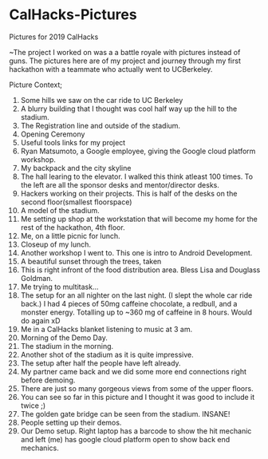 # CalHacks-Pictures
Pictures for 2019 CalHacks

~The project I worked on was a a battle royale with pictures instead of guns.
The pictures here are of my project and journey through my first hackathon with a teammate who actually went to 
UCBerkeley.

Picture Context;
1)  Some hills we saw on the car ride to UC Berkeley
2)  A blurry building that I thought was cool half way up the hill to the stadium.
3)  The Registration line and outside of the stadium.
4)  Opening Ceremony
5)  Useful tools links for my project
6)  Ryan Matsumoto, a Google employee, giving the Google cloud platform workshop.
7)  My backpack and the city skyline
8)  The hall learing to the elevator. I walked this think atleast 100 times. 
    To the left are all the sponsor desks and mentor/director desks.
9)  Hackers working on their projects. This is half of the desks on the second floor(smallest floorspace)
10) A model of the stadium. 
11) Me setting up shop at the workstation that will become my home for the rest of the hackathon, 4th floor.
12) Me, on a little picnic for lunch.
13) Closeup of my lunch.
14) Another workshop I went to. This one is intro to Android Development. 
15) A beautiful sunset through the trees, taken
16) This is right infront of the food distribution area. Bless Lisa and Douglass Goldman.
17) Me trying to multitask...
18) The setup for an all nighter on the last night. (I slept the whole car ride back.)
    I had 4 pieces of 50mg caffeine chocolate, a redbull, and a monster energy.
    Totalling up to ~360 mg of caffeine in 8 hours. Would do again xD 
19) Me in a CalHacks blanket listening to music at 3 am.
20) Morning of the Demo Day.
21) The stadium in the morning.
22) Another shot of the stadium as it is quite impressive.
23) The setup after half the people have left already.
24) My partner came back and we did some more end connections right before demoing.
25) There are just so many gorgeous views from some of the upper floors.
26) You can see so far in this picture and I thought it was good to include it twice ;)
27) The golden gate bridge can be seen from the stadium. INSANE!
28) People setting up their demos.
29) Our Demo setup. Right laptop has a barcode to show the hit mechanic and left (me) has google
    cloud platform open to show back end mechanics.
